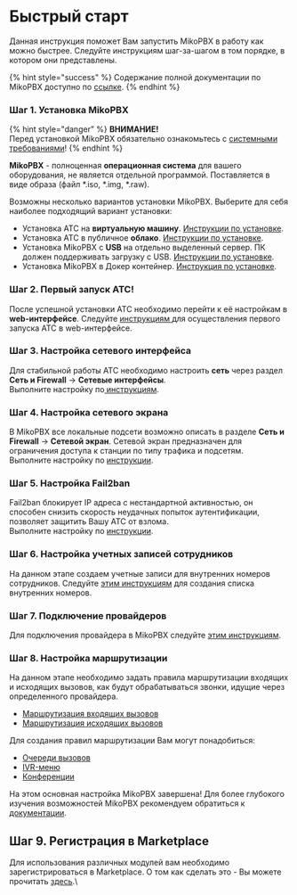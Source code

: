# Быстрый старт

Данная инструкция поможет Вам запустить MikoPBX в работу как можно быстрее. Следуйте инструкциям шаг-за-шагом в том порядке, в котором они представлены.

{% hint style="success" %}
Содержание полной документации по MikoPBX доступно по [ссылке](./).
{% endhint %}

### Шаг 1. Установка MikoPBX <a href="#shag_1_ustanovka_mikopbx" id="shag_1_ustanovka_mikopbx"></a>

{% hint style="danger" %}
**ВНИМАНИЕ!**\
Перед установкой MikoPBX обязательно ознакомьтесь с [системными требованиями](../../readme/system-requirements.md)!
{% endhint %}

**MikoPBX** - полноценная **операционная система** для вашего оборудования, не является отдельной программой. Поставляется в виде образа (файл \*.iso, \*.img, \*.raw).

Возможны несколько вариантов установки MikoPBX. Выберите для себя наиболее подходящий вариант установки:

* Установка АТС на **виртуальную машину**. [Инструкции по установке](../../setup/hypervisor/).
* Установка АТС в публичное **облако**. [Инструкции по установке](../../setup/cloud/).
* Установка MikoPBX с **USB** на отдельно выделенный сервер. ПК должен поддерживать загрузку с USB. [Инструкции по установке](../../setup/bare-metal.md).
* Установка MikoPBX в Докер контейнер. [Инструкция по установке](../../setup/docker/).

### Шаг 2. Первый запуск АТС! <a href="#shag_3_pervyj_zapusk_ats" id="shag_3_pervyj_zapusk_ats"></a>

После успешной установки АТС необходимо перейти к её настройкам в **web-интерфейсе**. Следуйте [инструкциям ](../../readme/getting-to-know-mikopbx.md)для осуществления первого запуска АТС в web-интерфейсе.

### Шаг 3. Настройка сетевого интерфейса <a href="#shag_4_nastrojka_setevogo_interfejsa" id="shag_4_nastrojka_setevogo_interfejsa"></a>

Для стабильной работы АТС необходимо настроить **сеть** через раздел **Сеть и Firewall** → **Сетевые интерфейсы**.\
Выполните настройку по[ инструкциям](../../manual/connectivity/network.md).

### Шаг 4. Настройка сетевого экрана <a href="#shag_6_nastrojka_setevogo_ehkrana" id="shag_6_nastrojka_setevogo_ehkrana"></a>

В MikoPBX все локальные подсети возможно описать в разделе **Сеть и Firewall** → **Сетевой экран**. Сетевой экран предназначен для ограничения доступа к станции по типу трафика и подсетям.\
Выполните настройку по [инструкции](../../manual/connectivity/firewall.md).

### Шаг 5. Настройка Fail2ban <a href="#shag_7_nastrojka_fail2ban" id="shag_7_nastrojka_fail2ban"></a>

Fail2ban блокирует IP адреса с нестандартной активностью, он способен снизить скорость неудачных попыток аутентификации, позволяет защитить Вашу АТС от взлома.\
Выполните настройку по [инструкции](../../manual/connectivity/fail2-ban.md).

### Шаг 6. Настройка учетных записей сотрудников <a href="#shag_8_nastrojka_uchetnyx_zapisej_sotrudnikov" id="shag_8_nastrojka_uchetnyx_zapisej_sotrudnikov"></a>

На данном этапе создаем учетные записи для внутренних номеров сотрудников. Следуйте [этим инструкциям](../../manual/telephony/extensions.md) для создания списка внутренних номеров.

### Шаг 7. Подключение провайдеров <a href="#shag_9_podkljuchenie_provajderov" id="shag_9_podkljuchenie_provajderov"></a>

Для подключения провайдера в MikoPBX следуйте [этим инструкциям](../../manual/routing/providers.md).

### Шаг 8. Настройка маршрутизации <a href="#shag_10_nastrojka_marshrutizacii" id="shag_10_nastrojka_marshrutizacii"></a>

На данном этапе необходимо задать правила маршрутизации входящих и исходящих вызовов, как будут обрабатываться звонки, идущие через определенного провайдера.

* [Маршрутизация входящих вызовов](../../manual/routing/incoming-routing.md)
* [Маршрутизация исходящих вызовов](../../manual/routing/outbound-routing.md)

Для создания правил маршрутизации Вам могут понадобиться:

* [Очереди вызовов](../../manual/telephony/call-queues.md)
* [IVR-меню](../../manual/telephony/ivr-menu.md)
* [Конференции](../../manual/telephony/conference-rooms.md)

На этом основная настройка MikoPBX завершена! Для более глубокого изучения возможностей MikoPBX рекомендуем обратиться к [документации](./).

## Шаг 9. Регистрация в Marketplace

Для использования различных модулей вам необходимо зарегистрироваться в Marketplace. О том как сделать это - Вы можете прочитать [здесь](broken-reference).\
